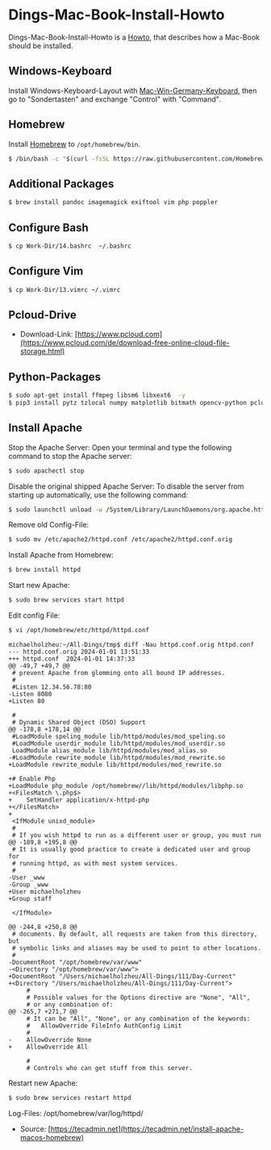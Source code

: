 # Dings-Mac-Book-Install-Howto

Dings-Mac-Book-Install-Howto is a [Howto](700022.md), that describes how a Mac-Book should be installed.

## Windows-Keyboard

Install Windows-Keyboard-Layout with [Mac-Win-Germany-Keyboard](300030008.md), then go to "Sondertasten" and exchange "Control" with "Command".

## Homebrew

Install [Homebrew](2000243.md) to `/opt/homebrew/bin`.

```bash
$ /bin/bash -c "$(curl -fsSL https://raw.githubusercontent.com/Homebrew/install/HEAD/install.sh)"
```

## Additional Packages

```bash
$ brew install pandoc imagemagick exiftool vim php poppler
```

## Configure Bash

```bash
$ cp Work-Dir/14.bashrc  ~/.bashrc
```

## Configure Vim

```bash
$ cp Work-Dir/13.vimrc ~/.vimrc
```

## Pcloud-Drive

- Download-Link: [https://www.pcloud.com](https://www.pcloud.com/de/download-free-online-cloud-file-storage.html)


## Python-Packages

```bash
$ sudo apt-get install ffmpeg libsm6 libxext6  -y
$ pip3 install pytz tzlocal numpy matplotlib bitmath opencv-python pcloud exif pyexiftool mutagen pypandoc pdf2image
```

## Install Apache

Stop the Apache Server: Open your terminal and type the following command to stop the Apache server:

```bash
$ sudo apachectl stop
```

Disable the original shipped Apache Server: To disable the server from starting up automatically, use the following command:


```bash
$ sudo launchctl unload -w /System/Library/LaunchDaemons/org.apache.httpd.plist 2>/dev/null
```

Remove old Config-File:

```bash
$ sudo mv /etc/apache2/httpd.conf /etc/apache2/httpd.conf.orig
```

Install Apache from Homebrew:

```bash
$ brew install httpd
```

Start new Apache:

```bash
$ sudo brew services start httpd
```

Edit config File:

```bash
$ vi /opt/homebrew/etc/httpd/httpd.conf
```

```
michaelholzheu:~/All-Dings/tmp$ diff -Nau httpd.conf.orig httpd.conf
--- httpd.conf.orig	2024-01-01 13:51:33
+++ httpd.conf	2024-01-01 14:37:33
@@ -49,7 +49,7 @@
 # prevent Apache from glomming onto all bound IP addresses.
 #
 #Listen 12.34.56.78:80
-Listen 8080
+Listen 80
 
 #
 # Dynamic Shared Object (DSO) Support
@@ -178,8 +178,14 @@
 #LoadModule speling_module lib/httpd/modules/mod_speling.so
 #LoadModule userdir_module lib/httpd/modules/mod_userdir.so
 LoadModule alias_module lib/httpd/modules/mod_alias.so
-#LoadModule rewrite_module lib/httpd/modules/mod_rewrite.so
+LoadModule rewrite_module lib/httpd/modules/mod_rewrite.so
 
+# Enable Php
+LoadModule php_module /opt/homebrew//lib/httpd/modules/libphp.so
+<FilesMatch \.php$>
+    SetHandler application/x-httpd-php
+</FilesMatch>
+
 <IfModule unixd_module>
 #
 # If you wish httpd to run as a different user or group, you must run
@@ -189,8 +195,8 @@
 # It is usually good practice to create a dedicated user and group for
 # running httpd, as with most system services.
 #
-User _www
-Group _www
+User michaelholzheu
+Group staff
 
 </IfModule>
 
@@ -244,8 +250,8 @@
 # documents. By default, all requests are taken from this directory, but
 # symbolic links and aliases may be used to point to other locations.
 #
-DocumentRoot "/opt/homebrew/var/www"
-<Directory "/opt/homebrew/var/www">
+DocumentRoot "/Users/michaelholzheu/All-Dings/111/Day-Current"
+<Directory "/Users/michaelholzheu/All-Dings/111/Day-Current">
     #
     # Possible values for the Options directive are "None", "All",
     # or any combination of:
@@ -265,7 +271,7 @@
     # It can be "All", "None", or any combination of the keywords:
     #   AllowOverride FileInfo AuthConfig Limit
     #
-    AllowOverride None
+    AllowOverride All
 
     #
     # Controls who can get stuff from this server.
```

Restart new Apache:

```bash
$ sudo brew services restart httpd
```

Log-Files: /opt/homebrew/var/log/httpd/

- Source: [https://tecadmin.net](https://tecadmin.net/install-apache-macos-homebrew)

